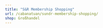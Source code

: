 ```yaml
---
title: "S&R Membership Shopping"
url: /cabanatuan/sundr-membership-shopping/
shop: Großhandel
---
```

